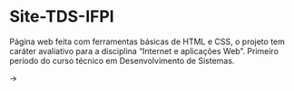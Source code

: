 # Site-TDS-IFPI
Página web feita com ferramentas básicas de HTML e CSS, o projeto tem caráter avaliativo para a disciplina “Internet e aplicações Web”. Primeiro período do curso técnico em Desenvolvimento de Sistemas.

-> 
